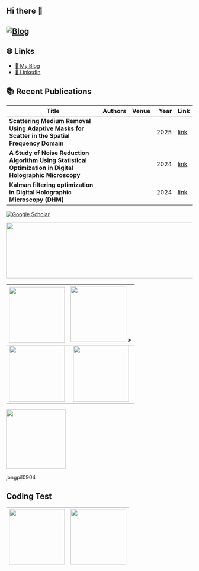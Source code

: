## Hi there 👋


[![Blog](https://img.shields.io/badge/Blog-Visit%20My%20Blog-blue?style=for-the-badge&logo=google-chrome)](https://your-blog-url.com)
---
## 🌐 Links
- [📖 My Blog](https://your-blog-url.com)
- [💼 LinkedIn](https://www.linkedin.com/in/your-id)


## 📚 Recent Publications
<!-- SCHOLAR:START -->
| Title | Authors | Venue | Year | Link |
|---|---|---|---:|---|
| **Scattering Medium Removal Using Adaptive Masks for Scatter in the Spatial Frequency Domain** |  |  | 2025 | [link](https://scholar.google.com/scholar?q=Scattering+Medium+Removal+Using+Adaptive+Masks+for+Scatter+in+the+Spatial+Frequency+Domain) |
| **A Study of Noise Reduction Algorithm Using Statistical Optimization in Digital Holographic Microscopy** |  |  | 2024 | [link](https://scholar.google.com/scholar?q=A+Study+of+Noise+Reduction+Algorithm+Using+Statistical+Optimization+in+Digital+Holographic+Microscopy) |
| **Kalman filtering optimization in Digital Holographic Microscopy (DHM)** |  |  | 2024 | [link](https://scholar.google.com/scholar?q=Kalman+filtering+optimization+in+Digital+Holographic+Microscopy+(DHM)) |
<!-- SCHOLAR:END -->










[![Google Scholar](https://img.shields.io/badge/Google%20Scholar-Profile-blue?logo=googlescholar&style=for-the-badge)](https://scholar.google.com/citations?user=O-3pYeQAAAAJ)

<img src="https://github-readme-stats.vercel.app/api/top-langs/?username=Jongpil0911&layout=compact&theme=radical" height=150 width="700"/>

| <img src="https://github-readme-stats.vercel.app/api/top-langs/?username=Jongpil0911&layout=compact&theme=radical" height=150 > | <img src="https://leetcard.jacoblin.cool/YOUR_ID?theme=dark&ext=heatmap&animation=true" height="150"> > |
|:---:|:---:|
| <img src="https://github-readme-stats.vercel.app/api?username=Jongpil0911&show_icons=true&theme=radical" height=150 > | <img src="http://mazassumnida.wtf/api/v2/generate_badge?boj=jongpil0911@naver.com" height=150 > |
<a href="https://leetcode.com/jongpil0904/">
  <img src="https://leetcard.jacoblin.cool/YOUR_ID?theme=dark&ext=heatmap&animation=true" height="160"/>
</a>

jongpil0904







## Coding Test
| <img src="https://leetcard.jacoblin.cool/YOUR_ID?theme=dark&ext=heatmap&animation=true" height=150 > | <img src="http://mazassumnida.wtf/api/v2/generate_badge?boj=jongpil0911@naver.com" height=150 > |
|:---:|:---:|



<!--


**Jongpil0911/Jongpil0911** is a ✨ _special_ ✨ repository because its `README.md` (this file) appears on your GitHub profile.

Here are some ideas to get you started:

- 🔭 I’m currently working on ...
- 🌱 I’m currently learning ...
- 👯 I’m looking to collaborate on ...
- 🤔 I’m looking for help with ...
- 💬 Ask me about ...
- 📫 How to reach me: ...
- 😄 Pronouns: ...
- ⚡ Fun fact: ...
-->
